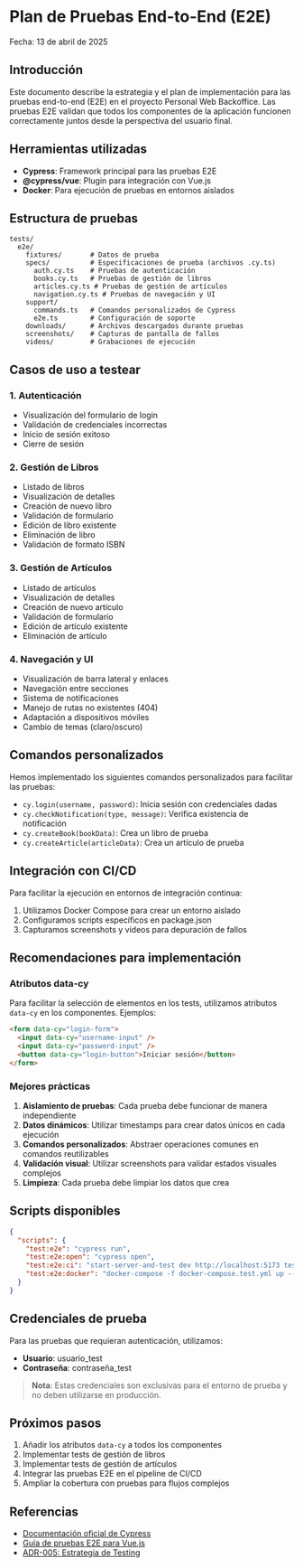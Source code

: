 # Plan de Pruebas End-to-End (E2E)

Fecha: 13 de abril de 2025

## Introducción

Este documento describe la estrategia y el plan de implementación para las pruebas end-to-end (E2E) en el proyecto Personal Web Backoffice. Las pruebas E2E validan que todos los componentes de la aplicación funcionen correctamente juntos desde la perspectiva del usuario final.

## Herramientas utilizadas

- **Cypress**: Framework principal para las pruebas E2E
- **@cypress/vue**: Plugin para integración con Vue.js
- **Docker**: Para ejecución de pruebas en entornos aislados

## Estructura de pruebas

```
tests/
  e2e/
    fixtures/       # Datos de prueba
    specs/          # Especificaciones de prueba (archivos .cy.ts)
      auth.cy.ts    # Pruebas de autenticación
      books.cy.ts   # Pruebas de gestión de libros
      articles.cy.ts # Pruebas de gestión de artículos
      navigation.cy.ts # Pruebas de navegación y UI
    support/
      commands.ts   # Comandos personalizados de Cypress
      e2e.ts        # Configuración de soporte
    downloads/      # Archivos descargados durante pruebas
    screenshots/    # Capturas de pantalla de fallos
    videos/         # Grabaciones de ejecución
```

## Casos de uso a testear

### 1. Autenticación

- Visualización del formulario de login
- Validación de credenciales incorrectas
- Inicio de sesión exitoso
- Cierre de sesión

### 2. Gestión de Libros

- Listado de libros
- Visualización de detalles
- Creación de nuevo libro
- Validación de formulario
- Edición de libro existente
- Eliminación de libro
- Validación de formato ISBN

### 3. Gestión de Artículos

- Listado de artículos
- Visualización de detalles
- Creación de nuevo artículo
- Validación de formulario
- Edición de artículo existente
- Eliminación de artículo

### 4. Navegación y UI

- Visualización de barra lateral y enlaces
- Navegación entre secciones
- Sistema de notificaciones
- Manejo de rutas no existentes (404)
- Adaptación a dispositivos móviles
- Cambio de temas (claro/oscuro)

## Comandos personalizados

Hemos implementado los siguientes comandos personalizados para facilitar las pruebas:

- `cy.login(username, password)`: Inicia sesión con credenciales dadas
- `cy.checkNotification(type, message)`: Verifica existencia de notificación
- `cy.createBook(bookData)`: Crea un libro de prueba
- `cy.createArticle(articleData)`: Crea un artículo de prueba

## Integración con CI/CD

Para facilitar la ejecución en entornos de integración continua:

1. Utilizamos Docker Compose para crear un entorno aislado
2. Configuramos scripts específicos en package.json
3. Capturamos screenshots y videos para depuración de fallos

## Recomendaciones para implementación

### Atributos data-cy

Para facilitar la selección de elementos en los tests, utilizamos atributos `data-cy` en los componentes. Ejemplos:

```html
<form data-cy="login-form">
  <input data-cy="username-input" />
  <input data-cy="password-input" />
  <button data-cy="login-button">Iniciar sesión</button>
</form>
```

### Mejores prácticas

1. **Aislamiento de pruebas**: Cada prueba debe funcionar de manera independiente
2. **Datos dinámicos**: Utilizar timestamps para crear datos únicos en cada ejecución
3. **Comandos personalizados**: Abstraer operaciones comunes en comandos reutilizables
4. **Validación visual**: Utilizar screenshots para validar estados visuales complejos
5. **Limpieza**: Cada prueba debe limpiar los datos que crea

## Scripts disponibles

```json
{
  "scripts": {
    "test:e2e": "cypress run",
    "test:e2e:open": "cypress open",
    "test:e2e:ci": "start-server-and-test dev http://localhost:5173 test:e2e",
    "test:e2e:docker": "docker-compose -f docker-compose.test.yml up --exit-code-from cypress"
  }
}
```

## Credenciales de prueba

Para las pruebas que requieran autenticación, utilizamos:

- **Usuario**: usuario_test
- **Contraseña**: contraseña_test

> **Nota**: Estas credenciales son exclusivas para el entorno de prueba y no deben utilizarse en producción.

## Próximos pasos

1. Añadir los atributos `data-cy` a todos los componentes
2. Implementar tests de gestión de libros
3. Implementar tests de gestión de artículos
4. Integrar las pruebas E2E en el pipeline de CI/CD
5. Ampliar la cobertura con pruebas para flujos complejos

## Referencias

- [Documentación oficial de Cypress](https://docs.cypress.io/guides/)
- [Guía de pruebas E2E para Vue.js](https://docs.cypress.io/guides/component-testing/vue/overview)
- [ADR-005: Estrategia de Testing](../adr/005-estrategia-testing.md)
